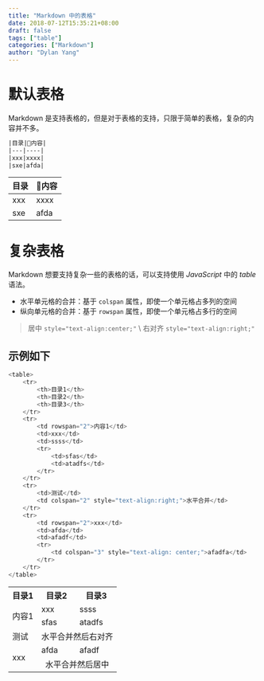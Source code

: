 ```yaml
---
title: "Markdown 中的表格"
date: 2018-07-12T15:35:21+08:00
draft: false
tags: ["table"]
categories: ["Markdown"]
author: "Dylan Yang"
---
```


# 默认表格

Markdown 是支持表格的，但是对于表格的支持，只限于简单的表格，复杂的内容并不多。
<!--more-->

``` txt
|目录|内容|
|---|----|
|xxx|xxxx|
|sxe|afda|
```

|目录|内容|
|---|----|
|xxx|xxxx|
|sxe|afda|



# 复杂表格

Markdown 想要支持复杂一些的表格的话，可以支持使用 *JavaScript* 中的 *table* 语法。

- 水平单元格的合并：基于 `colspan` 属性，即使一个单元格占多列的空间
- 纵向单元格的合并：基于 `rowspan` 属性，即使一个单元格占多行的空间

> 居中 `style="text-align:center;"` \\
> 右对齐 `style="text-align:right;"`

## 示例如下

``` javascript
<table>
    <tr>
        <th>目录1</th>
        <th>目录2</th>
        <th>目录3</th>
    </tr>
    <tr>
        <td rowspan="2">内容1</td>
        <td>xxx</td>
        <td>ssss</td>
        <tr>
            <td>sfas</td>
            <td>atadfs</td>
        </tr>
    </tr>
    <tr>
        <td>测试</td>
        <td colspan="2" style="text-align:right;">水平合并</td>
    </tr>
    <tr>
        <td rowspan="2">xxx</td>
        <td>afda</td>
        <td>afadf</td>
        <tr>
            <td colspan="3" style="text-align: center;">afadfa</td>
        </tr>
    </tr>
</table>
```

<table>
    <tr>
        <th>目录1</th>
        <th>目录2</th>
        <th>目录3</th>
    </tr>
    <tr>
        <td rowspan="2">内容1</td>
        <td>xxx</td>
        <td>ssss</td>
        <tr>
            <td>sfas</td>
            <td>atadfs</td>
        </tr>
    </tr>
    <tr>
        <td>测试</td>
        <td colspan="2" style="text-align:right;">水平合并然后右对齐</td>
    </tr>
    <tr>
        <td rowspan="2">xxx</td>
        <td>afda</td>
        <td>afadf</td>
        <tr>
            <td colspan="3" style="text-align: center;">水平合并然后居中</td>
        </tr>
    </tr>
</table>